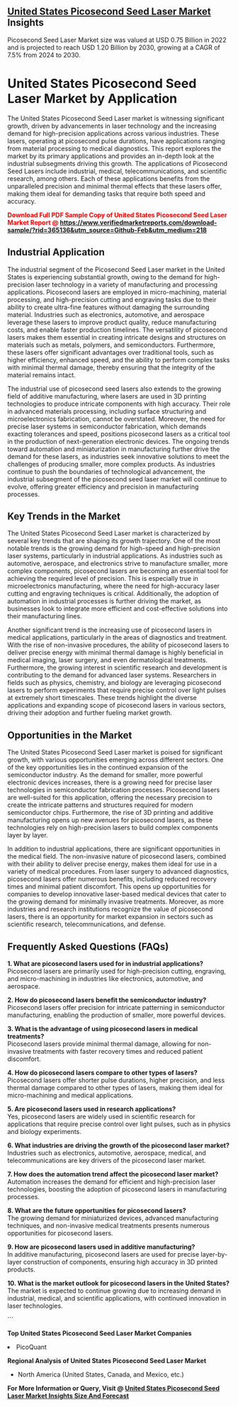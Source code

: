 <h2><a href="https://www.verifiedmarketreports.com/download-sample/?rid=365136&amp;utm_source=Github-Feb&amp;utm_medium=218" target="_blank">United States Picosecond Seed Laser Market</a> Insights</h2><p>Picosecond Seed Laser Market size was valued at USD 0.75 Billion in 2022 and is projected to reach USD 1.20 Billion by 2030, growing at a CAGR of 7.5% from 2024 to 2030.</p><p> <h1>United States Picosecond Seed Laser Market by Application</h1> <p>The United States Picosecond Seed Laser market is witnessing significant growth, driven by advancements in laser technology and the increasing demand for high-precision applications across various industries. These lasers, operating at picosecond pulse durations, have applications ranging from material processing to medical diagnostics. This report explores the market by its primary applications and provides an in-depth look at the industrial subsegments driving this growth. The applications of Picosecond Seed Lasers include industrial, medical, telecommunications, and scientific research, among others. Each of these applications benefits from the unparalleled precision and minimal thermal effects that these lasers offer, making them ideal for demanding tasks that require both speed and accuracy. <strong><p><span class=""><span style="color: #ff0000;"><strong>Download Full PDF Sample Copy of United States Picosecond Seed Laser Market Report</strong> @ </span><a href="https://www.verifiedmarketreports.com/download-sample/?rid=365136&amp;utm_source=Github-Feb&amp;utm_medium=218" target="_blank">https://www.verifiedmarketreports.com/download-sample/?rid=365136&amp;utm_source=Github-Feb&amp;utm_medium=218</a></span></p></strong></p> <h2>Industrial Application</h2> <p>The industrial segment of the Picosecond Seed Laser market in the United States is experiencing substantial growth, owing to the demand for high-precision laser technology in a variety of manufacturing and processing applications. Picosecond lasers are employed in micro-machining, material processing, and high-precision cutting and engraving tasks due to their ability to create ultra-fine features without damaging the surrounding material. Industries such as electronics, automotive, and aerospace leverage these lasers to improve product quality, reduce manufacturing costs, and enable faster production timelines. The versatility of picosecond lasers makes them essential in creating intricate designs and structures on materials such as metals, polymers, and semiconductors. Furthermore, these lasers offer significant advantages over traditional tools, such as higher efficiency, enhanced speed, and the ability to perform complex tasks with minimal thermal damage, thereby ensuring that the integrity of the material remains intact. <p>The industrial use of picosecond seed lasers also extends to the growing field of additive manufacturing, where lasers are used in 3D printing technologies to produce intricate components with high accuracy. Their role in advanced materials processing, including surface structuring and microelectronics fabrication, cannot be overstated. Moreover, the need for precise laser systems in semiconductor fabrication, which demands exacting tolerances and speed, positions picosecond lasers as a critical tool in the production of next-generation electronic devices. The ongoing trends toward automation and miniaturization in manufacturing further drive the demand for these lasers, as industries seek innovative solutions to meet the challenges of producing smaller, more complex products. As industries continue to push the boundaries of technological advancement, the industrial subsegment of the picosecond seed laser market will continue to evolve, offering greater efficiency and precision in manufacturing processes.</p> <h2>Key Trends in the Market</h2> <p>The United States Picosecond Seed Laser market is characterized by several key trends that are shaping its growth trajectory. One of the most notable trends is the growing demand for high-speed and high-precision laser systems, particularly in industrial applications. As industries such as automotive, aerospace, and electronics strive to manufacture smaller, more complex components, picosecond lasers are becoming an essential tool for achieving the required level of precision. This is especially true in microelectronics manufacturing, where the need for high-accuracy laser cutting and engraving techniques is critical. Additionally, the adoption of automation in industrial processes is further driving the market, as businesses look to integrate more efficient and cost-effective solutions into their manufacturing lines. <p>Another significant trend is the increasing use of picosecond lasers in medical applications, particularly in the areas of diagnostics and treatment. With the rise of non-invasive procedures, the ability of picosecond lasers to deliver precise energy with minimal thermal damage is highly beneficial in medical imaging, laser surgery, and even dermatological treatments. Furthermore, the growing interest in scientific research and development is contributing to the demand for advanced laser systems. Researchers in fields such as physics, chemistry, and biology are leveraging picosecond lasers to perform experiments that require precise control over light pulses at extremely short timescales. These trends highlight the diverse applications and expanding scope of picosecond lasers in various sectors, driving their adoption and further fueling market growth.</p> <h2>Opportunities in the Market</h2> <p>The United States Picosecond Seed Laser market is poised for significant growth, with various opportunities emerging across different sectors. One of the key opportunities lies in the continued expansion of the semiconductor industry. As the demand for smaller, more powerful electronic devices increases, there is a growing need for precise laser technologies in semiconductor fabrication processes. Picosecond lasers are well-suited for this application, offering the necessary precision to create the intricate patterns and structures required for modern semiconductor chips. Furthermore, the rise of 3D printing and additive manufacturing opens up new avenues for picosecond lasers, as these technologies rely on high-precision lasers to build complex components layer by layer. <p>In addition to industrial applications, there are significant opportunities in the medical field. The non-invasive nature of picosecond lasers, combined with their ability to deliver precise energy, makes them ideal for use in a variety of medical procedures. From laser surgery to advanced diagnostics, picosecond lasers offer numerous benefits, including reduced recovery times and minimal patient discomfort. This opens up opportunities for companies to develop innovative laser-based medical devices that cater to the growing demand for minimally invasive treatments. Moreover, as more industries and research institutions recognize the value of picosecond lasers, there is an opportunity for market expansion in sectors such as scientific research, telecommunications, and defense.</p> <h2>Frequently Asked Questions (FAQs)</h2> <p><strong>1. What are picosecond lasers used for in industrial applications?</strong><br>Picosecond lasers are primarily used for high-precision cutting, engraving, and micro-machining in industries like electronics, automotive, and aerospace.</p> <p><strong>2. How do picosecond lasers benefit the semiconductor industry?</strong><br>Picosecond lasers offer precision for intricate patterning in semiconductor manufacturing, enabling the production of smaller, more powerful devices.</p> <p><strong>3. What is the advantage of using picosecond lasers in medical treatments?</strong><br>Picosecond lasers provide minimal thermal damage, allowing for non-invasive treatments with faster recovery times and reduced patient discomfort.</p> <p><strong>4. How do picosecond lasers compare to other types of lasers?</strong><br>Picosecond lasers offer shorter pulse durations, higher precision, and less thermal damage compared to other types of lasers, making them ideal for micro-machining and medical applications.</p> <p><strong>5. Are picosecond lasers used in research applications?</strong><br>Yes, picosecond lasers are widely used in scientific research for applications that require precise control over light pulses, such as in physics and biology experiments.</p> <p><strong>6. What industries are driving the growth of the picosecond laser market?</strong><br>Industries such as electronics, automotive, aerospace, medical, and telecommunications are key drivers of the picosecond laser market.</p> <p><strong>7. How does the automation trend affect the picosecond laser market?</strong><br>Automation increases the demand for efficient and high-precision laser technologies, boosting the adoption of picosecond lasers in manufacturing processes.</p> <p><strong>8. What are the future opportunities for picosecond lasers?</strong><br>The growing demand for miniaturized devices, advanced manufacturing techniques, and non-invasive medical treatments presents numerous opportunities for picosecond lasers.</p> <p><strong>9. How are picosecond lasers used in additive manufacturing?</strong><br>In additive manufacturing, picosecond lasers are used for precise layer-by-layer construction of components, ensuring high accuracy in 3D printed products.</p> <p><strong>10. What is the market outlook for picosecond lasers in the United States?</strong><br>The market is expected to continue growing due to increasing demand in industrial, medical, and scientific applications, with continued innovation in laser technologies.</p> ```</p><p><strong>Top United States Picosecond Seed Laser Market Companies</strong></p><div data-test-id=""><p><li>PicoQuant</li></p><div><strong>Regional Analysis of&nbsp;United States Picosecond Seed Laser Market</strong></div><ul><li dir="ltr"><p dir="ltr">North America&nbsp;(United States, Canada, and Mexico, etc.)</p></li></ul><p><strong>For More Information or Query, Visit @&nbsp;</strong><strong><a href="https://www.verifiedmarketreports.com/product/picosecond-seed-laser-market/?utm_source=Github-Feb&amp;utm_medium=218" target="_blank">United States Picosecond Seed Laser Market Insights Size And Forecast</a></strong></p></div>
